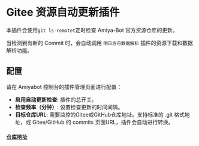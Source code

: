 # Gitee 资源自动更新插件

本插件会使用`git ls-remotet`定时检查 Amiya-Bot 官方资源仓库的更新。

当检测到有新的 Commit 时，会自动调用 `明日方舟数据解析` 插件的资源下载和数据解析功能。

## 配置
请在 Amiyabot 控制台的插件管理页面进行配置：
- **启用自动更新检查**: 插件的总开关。
- **检查频率（分钟）**: 设置检查更新的时间间隔。
- **目标仓库URL**: 需要监控的Gitee或GitHub仓库地址。支持标准的 .git 格式地址，或 Gitee/GitHub 的 commits 页面URL，插件会自动进行转换。

#### [仓库地址](https://github.com/RoyZ-iwnl/Amiya-bot_royz-gitee-auto-updater)